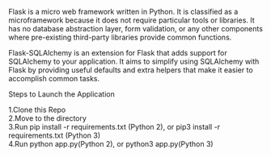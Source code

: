 Flask is a micro web framework written in Python. It is classified as a microframework because it does not require particular tools or libraries. It has no database abstraction layer, form validation, or any other components where pre-existing third-party libraries provide common functions.

Flask-SQLAlchemy is an extension for Flask that adds support for SQLAlchemy to your application. It aims to simplify using SQLAlchemy with Flask by providing useful defaults and extra helpers that make it easier to accomplish common tasks.

Steps to Launch the Application

1.Clone this Repo <br />
2.Move to the directory <br />
3.Run pip install -r requirements.txt (Python 2), or pip3 install -r requirements.txt (Python 3) <br />
4.Run python app.py(Python 2), or python3 app.py(Python 3) <br />